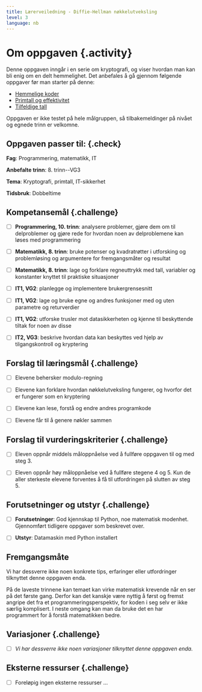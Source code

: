 ```yaml
---
title: Lærerveiledning - Diffie-Hellman nøkkelutveksling
level: 3
language: nb
---
```


# Om oppgaven {.activity}

Denne oppgaven inngår i en serie om kryptografi, og viser hvordan man
kan bli enig om en delt hemmelighet. Det anbefales å gå gjennom følgende
oppgaver før man starter på denne:

- [Hemmelige koder](../hemmelige_koder/hemmelige_koder.html)
- [Primtall og effektivitet](../primtall/primtall.html)
- [Tilfeldige tall](../tilfeldige_tall/tilfeldige_tall.html)

Oppgaven er ikke testet på hele målgruppen, så tilbakemeldinger på nivået
og egnede trinn er velkomne.

## Oppgaven passer til: {.check}

__Fag__: Programmering, matematikk, IT

__Anbefalte trinn__: 8. trinn--VG3

__Tema__: Kryptografi, primtall, IT-sikkerhet

__Tidsbruk__: Dobbeltime

## Kompetansemål {.challenge}

- [ ]  __Programmering, 10. trinn__: analysere problemer, gjøre dem om til
      delproblemer og gjøre rede for hvordan noen av delproblemene kan løses med
       programmering

- [ ] __Matematikk, 8. trinn__: bruke potenser og kvadratrøtter i utforsking og
      problemløsing og argumentere for fremgangsmåter og resultat

- [ ] __Matematikk, 8. trinn__: lage og forklare regneuttrykk med tall,
      variabler og konstanter knyttet til praktiske situasjoner

- [ ] __IT1, VG2__: planlegge og implementere brukergrensesnitt

- [ ] __IT1, VG2__: lage og bruke egne og andres funksjoner med og uten
      parametre og returverdier

- [ ] __IT1, VG2__: utforske trusler mot datasikkerheten og kjenne til
      beskyttende tiltak for noen av disse

- [ ] __IT2, VG3__: beskrive hvordan data kan beskyttes ved hjelp av
      tilgangskontroll og kryptering

## Forslag til læringsmål {.challenge}

- [ ] Elevene behersker modulo-regning

- [ ] Elevene kan forklare hvordan nøkkelutveksling fungerer, og hvorfor det er
      fungerer som en kryptering

- [ ] Elevene kan lese, forstå og endre andres programkode

- [ ] Elevene får til å genere nøkler sammen

## Forslag til vurderingskriterier {.challenge}

- [ ] Eleven oppnår middels måloppnåelse ved å fullføre oppgaven til og
      med steg 3.

- [ ] Eleven oppnår høy måloppnåelse ved å fullføre stegene 4 og 5. Kun
      de aller sterkeste elevene forventes å få til utfordringen på
      slutten av steg 5.

## Forutsetninger og utstyr {.challenge}

- [ ]  __Forutsetninger__: God kjennskap til Python, noe matematisk
       modenhet. Gjennomført tidligere oppgaver som beskrevet over.

- [ ]  __Utstyr__: Datamaskin med Python installert

## Fremgangsmåte

Vi har dessverre ikke noen konkrete tips, erfaringer eller utfordringer
tilknyttet denne oppgaven enda.

På de laveste trinnene kan temaet kan virke matematisk krevende når en
ser på det første gang. Derfor kan det kanskje være nyttig å først og
fremst angripe det fra et programmeringsperspektiv, for koden i seg
selv er ikke særlig komplisert. I neste omgang kan man da bruke det en
har programmert for å forstå matematikken bedre.

## Variasjoner {.challenge}

- [ ]  _Vi har dessverre ikke noen variasjoner tilknyttet denne oppgaven enda._

## Eksterne ressurser {.challenge}

- [ ] Foreløpig ingen eksterne ressurser ...
